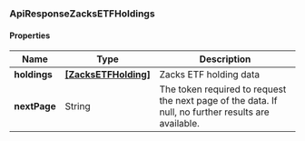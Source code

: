 
[//]: # (CLASS:ApiResponseZacksETFHoldings)

[//]: # (KIND:object)

### ApiResponseZacksETFHoldings

#### Properties

[//]: # (START_DEFINITION)

Name | Type | Description
------------ | ------------- | -------------
**holdings** | [**[ZacksETFHolding]**](ZacksETFHolding.md) | Zacks ETF holding data &nbsp;
**nextPage** | String | The token required to request the next page of the data. If null, no further results are available. &nbsp;

[//]: # (END_DEFINITION)


[//]: # (CONTAINED_CLASS:ZacksETFHolding)





